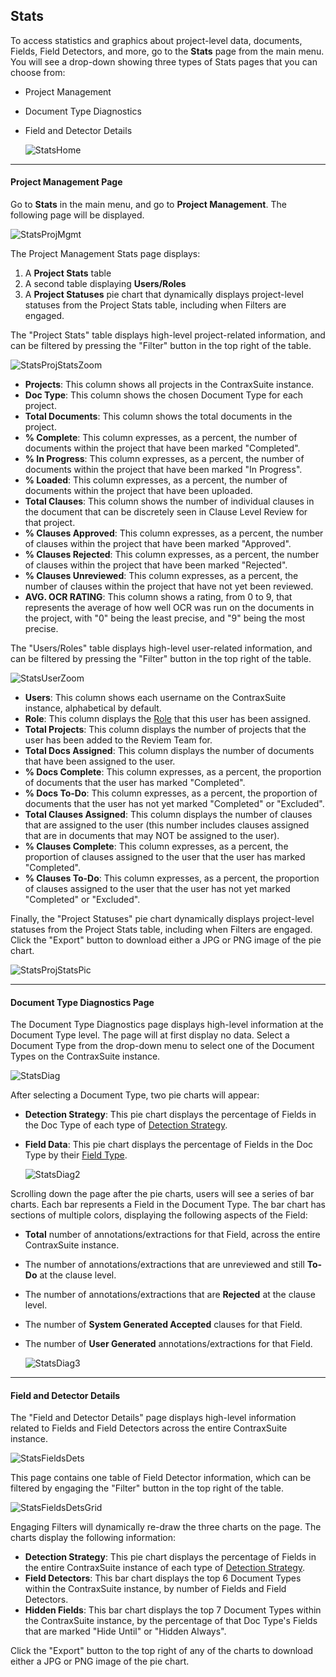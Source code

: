 ## Stats

To access statistics and graphics about project-level data, documents, Fields, Field Detectors, and more, go to the **Stats** page from the main menu. You will see a drop-down showing three types of Stats pages that you can choose from:
* Project Management
* Document Type Diagnostics
* Field and Detector Details

  ![StatsHome](../../_static/img/guides/Reviewers/StatsHome.png)

---

#### Project Management Page

Go to **Stats** in the main menu, and go to **Project Management**. The following page will be displayed.

  ![StatsProjMgmt](../../_static/img/guides/Reviewers/StatsProjMgmt.png)

The Project Management Stats page displays:
1. A **Project Stats** table
2. A second table displaying **Users/Roles**
3. A **Project Statuses** pie chart that dynamically displays project-level statuses from the Project Stats table, including when Filters are engaged.

The "Project Stats" table displays high-level project-related information, and can be filtered by pressing the "Filter" button in the top right of the table.

  ![StatsProjStatsZoom](../../_static/img/guides/Reviewers/StatsProjStatsZoom.png)

* **Projects**: This column shows all projects in the ContraxSuite instance.
* **Doc Type**: This column shows the chosen Document Type for each project.
* **Total Documents**: This column shows the total documents in the project.
* **% Complete**: This column expresses, as a percent, the number of documents within the project that have been marked "Completed".
* **% In Progress**: This column expresses, as a percent, the number of documents within the project that have been marked "In Progress".
* **% Loaded**: This column expresses, as a percent, the number of documents within the project that have been uploaded.
* **Total Clauses**: This column shows the number of individual clauses in the document that can be discretely seen in Clause Level Review for that project.
* **% Clauses Approved**: This column expresses, as a percent, the number of clauses within the project that have been marked "Approved".
* **% Clauses Rejected**: This column expresses, as a percent, the number of clauses within the project that have been marked "Rejected".
* **% Clauses Unreviewed**: This column expresses, as a percent, the number of clauses within the project that have not yet been reviewed.
* **AVG. OCR RATING**: This column shows a rating, from 0 to 9, that represents the average of how well OCR was run on the documents in the project, with "0" being the least precise, and "9" being the most precise.

The "Users/Roles" table displays high-level user-related information, and can be filtered by pressing the "Filter" button in the top right of the table.

  ![StatsUserZoom](../../_static/img/guides/Reviewers/StatsUserZoom.png)

* **Users**: This column shows each username on the ContraxSuite instance, alphabetical by default.
* **Role**: This column displays the [Role](../power_users/user_roles.html#contraxsuite-user-permissions) that this user has been assigned.
* **Total Projects**: This column displays the number of projects that the user has been added to the Reviem Team for.
* **Total Docs Assigned**: This column displays the number of documents that have been assigned to the user.
* **% Docs Complete**: This column expresses, as a percent, the proportion of documents that the user has marked "Completed".
* **% Docs To-Do**: This column expresses, as a percent, the proportion of documents that the user has not yet marked "Completed" or "Excluded".
* **Total Clauses Assigned**: This column displays the number of clauses that are assigned to the user (this number includes clauses assigned that are in documents that may NOT be assigned to the user).
* **% Clauses Complete**: This column expresses, as a percent, the proportion of clauses assigned to the user that the user has marked "Completed".
* **% Clauses To-Do**: This column expresses, as a percent, the proportion of clauses assigned to the user that the user has not yet marked "Completed" or "Excluded".

Finally, the "Project Statuses" pie chart dynamically displays project-level statuses from the Project Stats table, including when Filters are engaged. Click the "Export" button to download either a JPG or PNG image of the pie chart.

  ![StatsProjStatsPic](../../_static/img/guides/Reviewers/StatsProjStatsPic.png)

---

#### Document Type Diagnostics Page

The Document Type Diagnostics page displays high-level information at the Document Type level. The page will at first display no data. Select a Document Type from the drop-down menu to select one of the Document Types on the ContraxSuite instance.

  ![StatsDiag](../../_static/img/guides/Reviewers/StatsDiag.png)

After selecting a Document Type, two pie charts will appear:
* **Detection Strategy**: This pie chart displays the percentage of Fields in the Doc Type of each type of [Detection Strategy](../power_users/create_document_field.html#field-detection-general).
* **Field Data**: This pie chart displays the percentage of Fields in the Doc Type by their [Field Type](../power_users/create_document_field.html#general).

  ![StatsDiag2](../../_static/img/guides/Reviewers/StatsDiag2.png)

Scrolling down the page after the pie charts, users will see a series of bar charts. Each bar represents a Field in the Document Type. The bar chart has sections of multiple colors, displaying the following aspects of the Field:
* **Total** number of annotations/extractions for that Field, across the entire ContraxSuite instance.
* The number of annotations/extractions that are unreviewed and still **To-Do** at the clause level.
* The number of annotations/extractions that are **Rejected** at the clause level.
* The number of **System Generated Accepted** clauses for that Field.
* The number of **User Generated** annotations/extractions for that Field.

  ![StatsDiag3](../../_static/img/guides/Reviewers/StatsDiag3.png)

---

#### Field and Detector Details

The "Field and Detector Details" page displays high-level information related to Fields and Field Detectors across the entire ContraxSuite instance.

  ![StatsFieldsDets](../../_static/img/guides/Reviewers/StatsFieldsDets.png)

This page contains one table of Field Detector information, which can be filtered by engaging the "Filter" button in the top right of the table.

  ![StatsFieldsDetsGrid](../../_static/img/guides/Reviewers/StatsFieldsDetsGrid.png)

Engaging Filters will dynamically re-draw the three charts on the page. The charts display the following information:
* **Detection Strategy**: This pie chart displays the percentage of Fields in the entire ContraxSuite instance of each type of [Detection Strategy](../power_users/create_document_field.html#field-detection-general).
* **Field Detectors**: This bar chart displays the top 6 Document Types within the ContraxSuite instance, by number of Fields and Field Detectors.
* **Hidden Fields**: This bar chart displays the top 7 Document Types within the ContraxSuite instance, by the percentage of that Doc Type's Fields that are marked "Hide Until" or "Hidden Always".

Click the "Export" button to the top right of any of the charts to download either a JPG or PNG image of the pie chart.